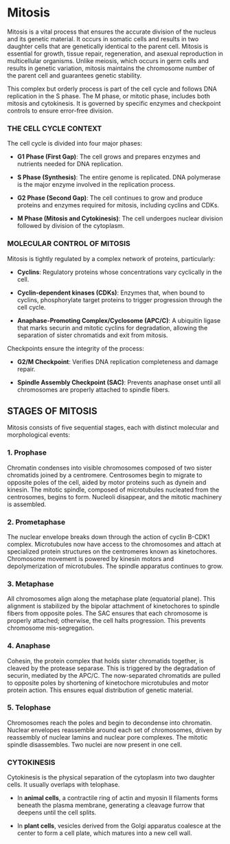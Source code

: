 # Mitosis

Mitosis is a vital process that ensures the accurate division of the
nucleus and its genetic material. It occurs in somatic cells and results
in two daughter cells that are genetically identical to the parent cell.
Mitosis is essential for growth, tissue repair, regeneration, and
asexual reproduction in multicellular organisms. Unlike meiosis, which
occurs in germ cells and results in genetic variation, mitosis maintains
the chromosome number of the parent cell and guarantees genetic
stability.

This complex but orderly process is part of the cell cycle and follows
DNA replication in the S phase. The M phase, or mitotic phase, includes
both mitosis and cytokinesis. It is governed by specific enzymes and
checkpoint controls to ensure error-free division.

### THE CELL CYCLE CONTEXT

The cell cycle is divided into four major phases:

-   **G1 Phase (First Gap)**: The cell grows and prepares enzymes and
    nutrients needed for DNA replication.

-   **S Phase (Synthesis)**: The entire genome is replicated. DNA
    polymerase is the major enzyme involved in the replication process.

-   **G2 Phase (Second Gap)**: The cell continues to grow and produce
    proteins and enzymes required for mitosis, including cyclins and
    CDKs.

-   **M Phase (Mitosis and Cytokinesis)**: The cell undergoes nuclear
    division followed by division of the cytoplasm.

### MOLECULAR CONTROL OF MITOSIS

Mitosis is tightly regulated by a complex network of proteins,
particularly:

-   **Cyclins**: Regulatory proteins whose concentrations vary
    cyclically in the cell.

-   **Cyclin-dependent kinases (CDKs)**: Enzymes that, when bound to
    cyclins, phosphorylate target proteins to trigger progression
    through the cell cycle.

-   **Anaphase-Promoting Complex/Cyclosome (APC/C)**: A ubiquitin ligase
    that marks securin and mitotic cyclins for degradation, allowing the
    separation of sister chromatids and exit from mitosis.

Checkpoints ensure the integrity of the process:

-   **G2/M Checkpoint**: Verifies DNA replication completeness and
    damage repair.

-   **Spindle Assembly Checkpoint (SAC)**: Prevents anaphase onset until
    all chromosomes are properly attached to spindle fibers.

## STAGES OF MITOSIS

Mitosis consists of five sequential stages, each with distinct molecular
and morphological events:

### 1. Prophase

Chromatin condenses into visible chromosomes composed of two sister
chromatids joined by a centromere. Centrosomes begin to migrate to
opposite poles of the cell, aided by motor proteins such as dynein and
kinesin. The mitotic spindle, composed of microtubules nucleated from
the centrosomes, begins to form. Nucleoli disappear, and the mitotic
machinery is assembled.

### 2. Prometaphase

The nuclear envelope breaks down through the action of cyclin B-CDK1
complex. Microtubules now have access to the chromosomes and attach at
specialized protein structures on the centromeres known as kinetochores.
Chromosome movement is powered by kinesin motors and depolymerization of
microtubules. The spindle apparatus continues to grow.

### 3. Metaphase

All chromosomes align along the metaphase plate (equatorial plane). This
alignment is stabilized by the bipolar attachment of kinetochores to
spindle fibers from opposite poles. The SAC ensures that each chromosome
is properly attached; otherwise, the cell halts progression. This
prevents chromosome mis-segregation.

### 4. Anaphase

Cohesin, the protein complex that holds sister chromatids together, is
cleaved by the protease separase. This is triggered by the degradation
of securin, mediated by the APC/C. The now-separated chromatids are
pulled to opposite poles by shortening of kinetochore microtubules and
motor protein action. This ensures equal distribution of genetic
material.

### 5. Telophase

Chromosomes reach the poles and begin to decondense into chromatin.
Nuclear envelopes reassemble around each set of chromosomes, driven by
reassembly of nuclear lamins and nuclear pore complexes. The mitotic
spindle disassembles. Two nuclei are now present in one cell.

### CYTOKINESIS

Cytokinesis is the physical separation of the cytoplasm into two
daughter cells. It usually overlaps with telophase.

-   In **animal cells**, a contractile ring of actin and myosin II
    filaments forms beneath the plasma membrane, generating a cleavage
    furrow that deepens until the cell splits.

-   In **plant cells**, vesicles derived from the Golgi apparatus
    coalesce at the center to form a cell plate, which matures into a
    new cell wall.
